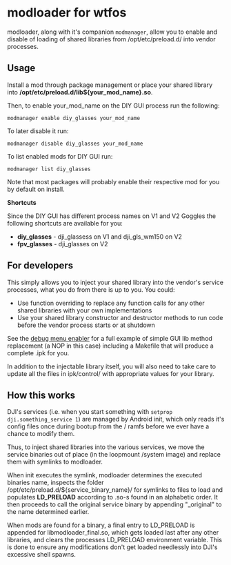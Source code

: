# modloader for wtfos
modloader, along with it's companion `modmanager`, allow you to enable and disable of loading of shared libraries from /opt/etc/preload.d/ into vendor processes.

## Usage

Install a mod through package management or place your shared library into **/opt/etc/preload.d/lib${your_mod_name}.so**.

Then, to enable your_mod_name on the DIY GUI process run the following:

    modmanager enable diy_glasses your_mod_name

To later disable it run:

    modmanager disable diy_glasses your_mod_name

To list enabled mods for DIY GUI run:

    modmanager list diy_glasses
Note that most packages will probably enable their respective mod for you by default on install.

**Shortcuts**

Since the DIY GUI has different process names on V1 and V2 Goggles the following shortcuts are available for you:

 - **diy_glasses** - dji_glassess on V1 and dji_gls_wm150 on V2
 - **fpv_glasses** - dji_glasses on V2

## For developers
This simply allows you to inject your shared library into the vendor's service processes, what you do from there is up to you. You could:

 - Use function overriding to replace any function calls for any other shared libraries with your own implementations
 - Use your shared library constructor and destructor methods to run code before the vendor process starts or at shutdown

See the [debug menu enabler](tweak-enable-debug-menu/) for a full example of simple GUI lib method replacement (a NOP in this case) including a Makefile that will produce a complete .ipk for you.

In addition to the injectable library itself, you will also need to take care to update all the files in ipk/control/ with appropriate values for your library.

## How this works
DJI's services (i.e. when you start something with `setprop dji.something_service 1`) are managed by Android init, which only reads it's config files once during bootup from the / ramfs before we ever have a chance to modify them.

Thus, to inject shared libraries into the various services, we move the service binaries out of place (in the loopmount /system image) and replace them with symlinks to modloader.

When init executes the symlink, modloader determines the executed binaries name, inspects the folder /opt/etc/preload.d/${service_binary_name}/ for symlinks to files to load and populates **LD_PRELOAD** according to .so-s found in an alphabetic order. It then proceeds to call the original service binary by appending "_original" to the name determined earlier.

When mods are found for a binary, a final entry to LD_PRELOAD is appended for libmodloader_final.so, which gets loaded last after any other libraries, and clears the processes LD_PRELOAD environment variable. This is done to ensure any modifications don't get loaded needlessly into DJI's excessive shell spawns.